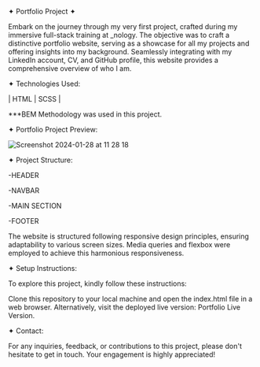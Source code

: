 ✦ Portfolio Project ✦

Embark on the journey through my very first project, crafted during my immersive full-stack training at _nology. The objective was to craft a distinctive portfolio website, serving as a showcase for all my projects and offering insights into my background. Seamlessly integrating with my LinkedIn account, CV, and GitHub profile, this website provides a comprehensive overview of who I am.

✦ Technologies Used:

| HTML | SCSS | 

***BEM Methodology was used in this project.

✦ Portfolio Project Preview:

![Screenshot 2024-01-28 at 11 28 18](https://github.com/AISimonetta/Portfolio/assets/122782260/15e6f976-6e0a-418a-ab7f-5194c183191b)

✦ Project Structure:

  -HEADER
  
  -NAVBAR
  
  -MAIN SECTION
  
  -FOOTER

The website is  structured following responsive design principles, ensuring adaptability to various screen sizes. Media queries and flexbox were  employed to achieve this harmonious responsiveness.

✦ Setup Instructions:

To explore this project, kindly follow these instructions:

Clone this repository to your local machine and open the index.html file in a web browser.
Alternatively, visit the deployed live version: Portfolio Live Version.

✦ Contact:

For any inquiries, feedback, or contributions to this project, please don't hesitate to get in touch. Your engagement is highly appreciated!

